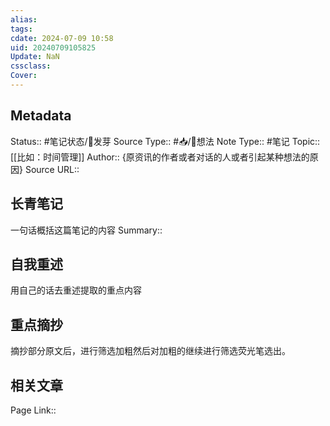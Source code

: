 ```yaml
---
alias: 
tags: 
cdate: 2024-07-09 10:58
uid: 20240709105825 
Update: NaN
cssclass: 
Cover: 
---
```


## Metadata
Status::    #笔记状态/🌱发芽
Source Type::  #📥/💭想法 
Note Type::  #笔记
Topic:: [[比如：时间管理]]
Author:: {原资讯的作者或者对话的人或者引起某种想法的原因}
Source URL:: 

## 长青笔记
一句话概括这篇笔记的内容
Summary:: 

## 自我重述
用自己的话去重述提取的重点内容


## 重点摘抄
摘抄部分原文后，进行筛选加粗然后对加粗的继续进行筛选荧光笔选出。


## 相关文章
Page Link::  
